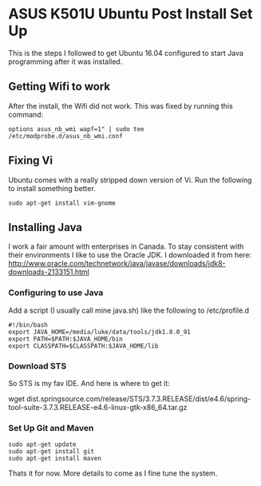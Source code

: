 # ASUS K501U Ubuntu Post Install Set Up

This is the steps I followed to get Ubuntu 16.04 configured to start Java programming after it was installed.

## Getting Wifi to work

After the install, the Wifi did not work. This was fixed by running this command:

```shell
options asus_nb_wmi wapf=1" | sudo tee /etc/modprobe.d/asus_nb_wmi.conf
```

## Fixing Vi

Ubuntu comes with a really stripped down version of Vi. Run the following to install something better.

```shell
sudo apt-get install vim-gnome
```

## Installing Java

I work a fair amount with enterprises in Canada. To stay consistent with their environments I like to use the Oracle JDK. I downloaded it from here:
http://www.oracle.com/technetwork/java/javase/downloads/jdk8-downloads-2133151.html

### Configuring to use Java
Add a script (I usually call mine java.sh) like the following to /etc/profile.d

```shell
#!/bin/bash
export JAVA_HOME=/media/luke/data/tools/jdk1.8.0_91
export PATH=$PATH:$JAVA_HOME/bin
export CLASSPATH=$CLASSPATH:$JAVA_HOME/lib
```

### Download STS

So STS is my fav IDE. And here is where to get it:

wget dist.springsource.com/release/STS/3.7.3.RELEASE/dist/e4.6/spring-tool-suite-3.7.3.RELEASE-e4.6-linux-gtk-x86_64.tar.gz

### Set Up Git and Maven

```shell
sudo apt-get update
sudo apt-get install git
sudo apt-get install maven
```

Thats it for now. More details to come as I fine tune the system.

